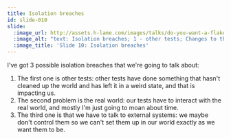 ```yaml
---
title: Isolation breaches
id: slide-010
slide:
  :image_url: http://assets.h-lame.com/images/talks/do-you-want-a-flake-with-that/slides/010.png
  :image_alt: "text: Isolation breaches; 1 - other tests; Changes to the world made by other tests that didn't get cleaned up; 2 - Real world; The inexorable march onwards of time; 3 - External systems; Talking to things we don't control"
  :image_title: 'Slide 10: Isolation breaches'
---
```

I've got 3 possible isolation breaches that we're going to talk about:

1. The first one is other tests: other tests have done something that hasn't cleaned up the world and has left it in a weird state, and that is impacting us.
2. The second problem is the real world: our tests have to interact with the real world, and mostly I'm just going to moan about time.
3. The third one is that we have to talk to external systems: we maybe don't control them so we can't set them up in our world exactly as we want them to be.
